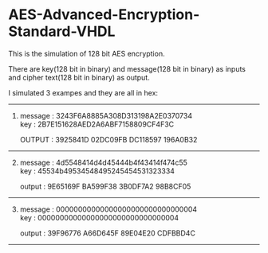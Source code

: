 # AES-Advanced-Encryption-Standard-VHDL

This is the simulation of 128 bit AES encryption.

There are key(128 bit in binary) and message(128 bit in binary) as inputs and cipher text(128 bit in binary) as output.     

I simulated 3 exampes and they are all in hex:     

-------------------------------------------------------------     

1)
     message : 3243F6A8885A308D313198A2E0370734     
     key     : 2B7E151628AED2A6ABF7158809CF4F3C     
	 
	 OUTPUT  : 3925841D 02DC09FB DC118597 196A0B32     
	 
-------------------------------------------------------------     
	 
2)
    message  : 4d5548414d4d45444b4f43414f474c55     
    key      : 45534b49534548495245454531323334     
	      
	output   : 9E65169F BA599F38 3B0DF7A2 98B8CF05     
	
-------------------------------------------------------------     
	
3) 
    message  : 00000000000000000000000000000004     
    key      : 00000000000000000000000000000004     
	
	output   : 39F96776 A66D645F 89E04E20 CDFBBD4C     
	
-------------------------------------------------------------     
